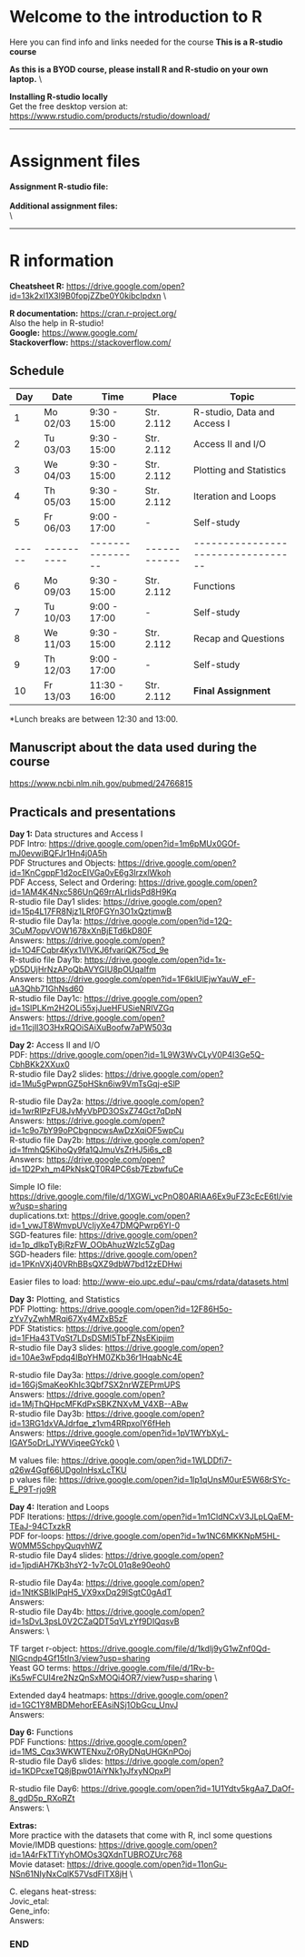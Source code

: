 
# Welcome to the introduction to R

Here you can find info and links needed for the course
**This is a R-studio course**

**As this is a BYOD course, please install R and R-studio on your own laptop.** \

**Installing R-studio locally**\
Get the free desktop version at:
https://www.rstudio.com/products/rstudio/download/


--------------------------------------------------------------------------------------
# Assignment files 

**Assignment R-studio file:** \
\
**Additional assignment files:** \
\


--------------------------------------------------------------------------------------

# R information

**Cheatsheet R:** https://drive.google.com/open?id=13k2xl1X3l9B0fopjZZbe0Y0kibcIpdxn \

**R documentation:** https://cran.r-project.org/ \
Also the help in R-studio! \
**Google:** https://www.google.com/ \
**Stackoverflow:** https://stackoverflow.com/ 

## Schedule

| Day | Date     | Time           | Place      | Topic                            |
|-----|----------|----------------|------------|----------------------------------|
| 1   | Mo 02/03 |  9:30 - 15:00  | Str. 2.112 | R-studio, Data and Access I      |
| 2   | Tu 03/03 |  9:30 - 15:00  | Str. 2.112 | Access II and I/O                |
| 3   | We 04/03 |  9:30 - 15:00  | Str. 2.112 | Plotting and Statistics          |
| 4   | Th 05/03 |  9:30 - 15:00  | Str. 2.112 | Iteration and Loops              |
| 5   | Fr 06/03 |  9:00 - 17:00  | -          | Self-study			                    |
|-----|----------|----------------|------------|----------------------------------|
| 6   | Mo 09/03 |  9:30 - 15:00  | Str. 2.112 | Functions  			                   |
| 7   | Tu 10/03 |  9:00 - 17:00  | -          | Self-study		                     |
| 8   | We 11/03 |  9:30 - 15:00  | Str. 2.112 | Recap and Questions		            |
| 9   | Th 12/03 |  9:00 - 17:00  | -          | Self-study		                     |
| 10  | Fr 13/03 |  11:30 - 16:00 | Str. 2.112 | **Final Assignment** 		          |


*Lunch breaks are between 12:30 and 13:00. 

## Manuscript about the data used during the course
https://www.ncbi.nlm.nih.gov/pubmed/24766815

## Practicals and presentations ###

**Day 1:** Data structures and Access I\
PDF Intro: https://drive.google.com/open?id=1m6pMUx0GOf-mJ0evwiBQFJr1Hn4j0A5h \
PDF Structures and Objects: https://drive.google.com/open?id=1KnCgppF1d2ocEIVGa0vE6g3IrzxlWkoh \
PDF Access, Select and Ordering: https://drive.google.com/open?id=1AM4K4Nxc586UnQ69rrALrIidsPd8H9Kq \
R-studio file Day1 slides: https://drive.google.com/open?id=15p4L17FR8Njz1LRf0FGYn3O1xQztjmwB \
R-studio file Day1a: https://drive.google.com/open?id=12Q-3CuM7opvVOW1678xXnBjETd6kD80F \
Answers: https://drive.google.com/open?id=1O4FCqbr4Kyx1VlVKJ6fvariQK75cd_9e \
R-studio file Day1b: https://drive.google.com/open?id=1x-yD5DUjHrNzAPoQbAVYGIU8pOUqaIfm \
Answers: https://drive.google.com/open?id=1F6klUlEjwYauW_eF-uA3Qhb71GhNsd60 \
R-studio file Day1c: https://drive.google.com/open?id=1SIPLKm2H2OLi55xjJueHFUSieNRIVZGq \
Answers: https://drive.google.com/open?id=11cjll3O3HxRQOiSAiXuBoofw7aPW503q
 

**Day 2:** Access II and I/O \
PDF: https://drive.google.com/open?id=1L9W3WvCLyV0P4I3Ge5Q-CbhBKk2XXux0 \
R-studio file Day2 slides: https://drive.google.com/open?id=1Mu5gPwpnGZ5pHSkn6iw9VmTsGqj-eSlP 

R-studio file Day2a: https://drive.google.com/open?id=1wrRlPzFU8JvMyVbPD3OSxZ74Gct7qDpN \
Answers: https://drive.google.com/open?id=1c9o7bY99oPCbgnpcwsAwDzXqiOF5wpCu \
R-studio file Day2b: https://drive.google.com/open?id=1fmhQ5KihoQy9fa1QJmuVsZrHJ5i6s_cB \
Answers: https://drive.google.com/open?id=1D2Pxh_m4PkNskQT0R4PC6sb7EzbwfuCe

Simple IO file: https://drive.google.com/file/d/1XGWi_vcPnO80ARlAA6Ex9uFZ3cEcE6tI/view?usp=sharing \
duplications.txt: https://drive.google.com/open?id=1_vwJT8WmvpUVcIjyXe47DMQPwrp6YI-0 \
SGD-features file: https://drive.google.com/open?id=1p_dlkpTyBjRzFW_OObAhuzWzIc5ZgDag \
SGD-headers file: https://drive.google.com/open?id=1PKnVXj40VRhBBsQXZ9dbW7bd12zEDHwi 

Easier files to load:  http://www-eio.upc.edu/~pau/cms/rdata/datasets.html 

**Day 3:** Plotting, and Statistics \
PDF Plotting: https://drive.google.com/open?id=12F86H5o-zYv7yZwhMRqi67Xy4MZxB5zF \
PDF Statistics: https://drive.google.com/open?id=1FHa43TVqSt7LDsDSMl5TbFZNsEKipjim \
R-studio file Day3 slides: https://drive.google.com/open?id=10Ae3wFpdq4IBpYHM0ZKb36r1HqabNc4E

R-studio file Day3a: https://drive.google.com/open?id=16GjSmaKeoKhIc3Qbf7SX2nrWZEPrmUPS \
Answers: https://drive.google.com/open?id=1MjThQHpcMFKdPxSBKZNXvM_V4XB--ABw \
R-studio file Day3b: https://drive.google.com/open?id=13RG1dxVAJdrfqe_z1vm4RRpxolY6fHeh \
Answers: https://drive.google.com/open?id=1pV1WYbXyL-IGAY5oDrLJYWViqeeGYck0 \

M values file: https://drive.google.com/open?id=1WLDDfi7-q26w4Ggf66UDgoInHsxLcTKU \
p values file: https://drive.google.com/open?id=1lp1qUnsM0urE5W68rSYc-E_P9T-rjo9R

**Day 4:** Iteration and Loops \
PDF Iterations: https://drive.google.com/open?id=1m1CldNCxV3JLpLQaEM-TEaJ-94CTxzkR \
PDF for-loops: https://drive.google.com/open?id=1w1NC6MKKNpM5HL-W0MM5SchpyQuqvhWZ \
R-studio file Day4 slides: https://drive.google.com/open?id=1jpdiAH7Kb3hsY2-1v7cOL01q8e90eoh0

R-studio file Day4a: https://drive.google.com/open?id=1NtKSBIkIPqH5_VX9xxDq29lSgtC0gAdT \
Answers: \
R-studio file Day4b: https://drive.google.com/open?id=1sDvL3psL0V2CZaQDT5qVLzYf9DIQqsvB \
Answers: \

TF target r-object: https://drive.google.com/file/d/1kdlj9yG1wZnf0Qd-NIGcndp4Gf15tIn3/view?usp=sharing \
Yeast GO terms: https://drive.google.com/file/d/1Rv-b-iKs5wFCUI4re2NzQnSxMOQi4OR7/view?usp=sharing \

Extended day4 heatmaps: https://drive.google.com/open?id=1GC1Y8MBDMehorEEAsiNSj1ObGcu_UnvJ \
Answers: 

**Day 6:** Functions \
PDF Functions: https://drive.google.com/open?id=1MS_Cqx3WKWTENxuZr0RyDNqUHGKnPOoj \
R-studio file Day6 slides: https://drive.google.com/open?id=1KDPcxeTQ8jBpw01AiYNk1yJfxyNOpxPl

R-studio file Day6: https://drive.google.com/open?id=1U1Ydtv5kgAa7_DaOf-8_gdD5p_RXoRZt \
Answers: \


**Extras:** \
More practice with the datasets that come with R, incl some questions \
Movie/IMDB questions: https://drive.google.com/open?id=1A4rFkTTiYyhOMOs3QXdnTUBROZUrc768 \
Movie dataset: https://drive.google.com/open?id=11onGu-NSn61NIyNxCqlK57VsdFlTX8jH \

C. elegans heat-stress: \
Jovic_etal: \
Gene_info: \
Answers: 


### END
